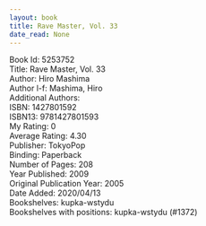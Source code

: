 ```yaml
---
layout: book
title: Rave Master, Vol. 33
date_read: None
---
```


Book Id: 5253752<br />
Title: Rave Master, Vol. 33<br />
Author: Hiro Mashima<br />
Author l-f: Mashima, Hiro<br />
Additional Authors: <br />
ISBN: 1427801592<br />
ISBN13: 9781427801593<br />
My Rating: 0<br />
Average Rating: 4.30<br />
Publisher: TokyoPop<br />
Binding: Paperback<br />
Number of Pages: 208<br />
Year Published: 2009<br />
Original Publication Year: 2005<br />
Date Added: 2020/04/13<br />
Bookshelves: kupka-wstydu<br />
Bookshelves with positions: kupka-wstydu (#1372)<br />

